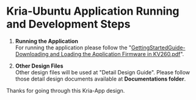 # Kria-Ubuntu Application Running and Development Steps

1. **Running the Application**\
For running the application please follow the "[GettingStartedGuide- Downloading and Loading the Application Firmware in KV260.pdf](https://github.com/LogicTronixInc/Kria-Prophesee-Event-VitisAI/blob/main/Documentations/GettingStartedGuide-%20Downloading%20and%20Loading%20the%20Application%20Firmware%20in%20KV260.pdf)".


2. **Other Design Files**\
Other design files will be used at "Detail Design Guide". Please follow those detail design documents available at **Documentations folder**.


Thanks for going through this Kria-App design.

